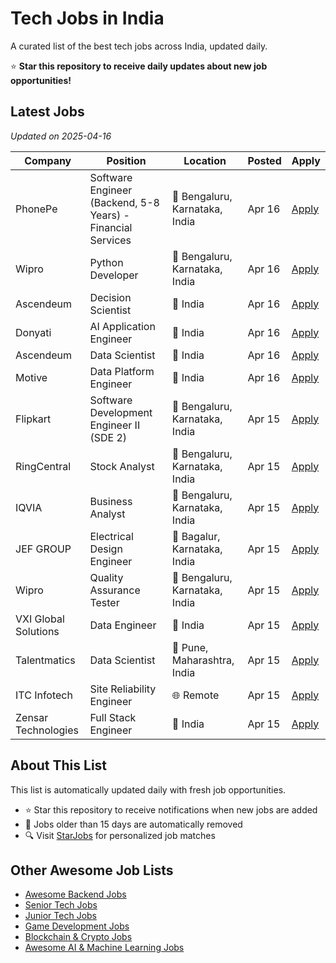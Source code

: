 # Tech Jobs in India

A curated list of the best tech jobs across India, updated daily.

⭐ **Star this repository to receive daily updates about new job opportunities!**

## Latest Jobs

*Updated on 2025-04-16*

| Company | Position | Location | Posted | Apply |
| ------- | -------- | -------- | ------ | ------ |
| PhonePe | Software Engineer (Backend, 5-8 Years) - Financial Services | 📍 Bengaluru, Karnataka, India | Apr 16 | [Apply](https://starjobs.dev/jobs/4a7763f65dbd4e4a8e51d34f4064a620?utm=github) |
| Wipro | Python Developer | 📍 Bengaluru, Karnataka, India | Apr 16 | [Apply](https://starjobs.dev/jobs/213cdbfa2ea54a7e97c26c385967716f?utm=github) |
| Ascendeum | Decision Scientist | 📍 India | Apr 16 | [Apply](https://starjobs.dev/jobs/91395b0ee2854a1799779acc747f2b14?utm=github) |
| Donyati | AI Application Engineer | 📍 India | Apr 16 | [Apply](https://starjobs.dev/jobs/a4bd0a8e75194324ae86a61743432f99?utm=github) |
| Ascendeum | Data Scientist | 📍 India | Apr 16 | [Apply](https://starjobs.dev/jobs/5330d45e9e6d4394bbd953bc9150648b?utm=github) |
| Motive | Data Platform Engineer | 📍 India | Apr 16 | [Apply](https://starjobs.dev/jobs/8a4bcccfe3734b4ea330c25a0d9b267e?utm=github) |
| Flipkart | Software Development Engineer II (SDE 2) | 📍 Bengaluru, Karnataka, India | Apr 15 | [Apply](https://starjobs.dev/jobs/8b625cfbb0f345ac80279209be6b5d7d?utm=github) |
| RingCentral | Stock Analyst | 📍 Bengaluru, Karnataka, India | Apr 15 | [Apply](https://starjobs.dev/jobs/ece444519df0407ca0f51928bf5696ad?utm=github) |
| IQVIA | Business Analyst | 📍 Bengaluru, Karnataka, India | Apr 15 | [Apply](https://starjobs.dev/jobs/0f6e46beccb3408ab72e084ab4df990c?utm=github) |
| JEF GROUP | Electrical Design Engineer | 📍 Bagalur, Karnataka, India | Apr 15 | [Apply](https://starjobs.dev/jobs/e48fe85d6d054b01b4f620ef4600609a?utm=github) |
| Wipro | Quality Assurance Tester | 📍 Bengaluru, Karnataka, India | Apr 15 | [Apply](https://starjobs.dev/jobs/f880d152f7be4d2a9fe06cb675598f7b?utm=github) |
| VXI Global Solutions | Data Engineer | 📍 India | Apr 15 | [Apply](https://starjobs.dev/jobs/4b32609fca5449b9a27af6dae75593bc?utm=github) |
| Talentmatics | Data Scientist | 📍 Pune, Maharashtra, India | Apr 15 | [Apply](https://starjobs.dev/jobs/32e05ebb457c48a2af7408a8cc43dcba?utm=github) |
| ITC Infotech | Site Reliability Engineer | 🌐 Remote | Apr 15 | [Apply](https://starjobs.dev/jobs/8a76a03313da41679406c92a253f8b12?utm=github) |
| Zensar Technologies | Full Stack Engineer | 📍 India | Apr 15 | [Apply](https://starjobs.dev/jobs/0ed82fd1f30043318c54c668ff0a8924?utm=github) |


## About This List

This list is automatically updated daily with fresh job opportunities.

* ⭐ Star this repository to receive notifications when new jobs are added
* 🔄 Jobs older than 15 days are automatically removed
* 🔍 Visit [StarJobs](https://starjobs.dev?utm=github) for personalized job matches

## Other Awesome Job Lists

* [Awesome Backend Jobs](https://github.com/bansalnagesh/awesome-backend-jobs)
* [Senior Tech Jobs](https://github.com/bansalnagesh/senior-tech-jobs)
* [Junior Tech Jobs](https://github.com/bansalnagesh/junior-tech-jobs)
* [Game Development Jobs](https://github.com/bansalnagesh/game-development-jobs)
* [Blockchain & Crypto Jobs](https://github.com/bansalnagesh/blockchain-crypto-jobs)
* [Awesome AI & Machine Learning Jobs](https://github.com/bansalnagesh/awesome-ai-ml-jobs)
